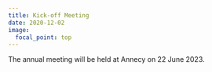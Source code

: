 ```yaml
---
title: Kick-off Meeting
date: 2020-12-02
image:
  focal_point: top
---
```

The annual meeting will be held at Annecy on 22 June 2023.




